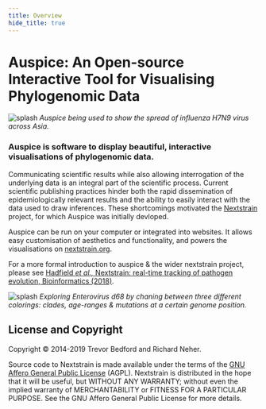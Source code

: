```yaml
---
title: Overview
hide_title: true
---
```


# Auspice: An Open-source Interactive Tool for Visualising Phylogenomic Data

![splash](assets/splash.png)
*Auspice being used to show the spread of influenza H7N9 virus across Asia.*


### Auspice is software to display beautiful, interactive visualisations of phylogenomic data.

Communicating scientific results while also allowing interrogation of the underlying data is an integral part of the scientific process.
Current scientific publishing practices hinder both the rapid dissemination of epidemiologically relevant results and the ability to easily interact with the data used to draw inferences.
These shortcomings motivated the [Nextstrain](https://nextstrain.org) project, for which Auspice was initially devloped.

Auspice can be run on your computer or integrated into websites.
It allows easy customisation of aesthetics and functionality, and powers the visualisations on [nextstrain.org](https://nextstrain.org).


For a more formal introduction to auspice & the wider nextstrain project, please see [Hadfield _et al.,_ Nextstrain: real-time tracking of pathogen evolution, Bioinformatics (2018)](https://academic.oup.com/bioinformatics/article/34/23/4121/5001388).


![splash](assets/v2-pie-charts.gif)
*Exploring Enterovirus d68 by chaning between three different colorings: clades, age-ranges & mutations at a certain genome position.*


## License and Copyright
Copyright © 2014-2019 Trevor Bedford and Richard Neher.

Source code to Nextstrain is made available under the terms of the [GNU Affero General Public License](LICENSE.txt) (AGPL). Nextstrain is distributed in the hope that it will be useful, but WITHOUT ANY WARRANTY; without even the implied warranty of MERCHANTABILITY or FITNESS FOR A PARTICULAR PURPOSE.  See the GNU Affero General Public License for more details.
